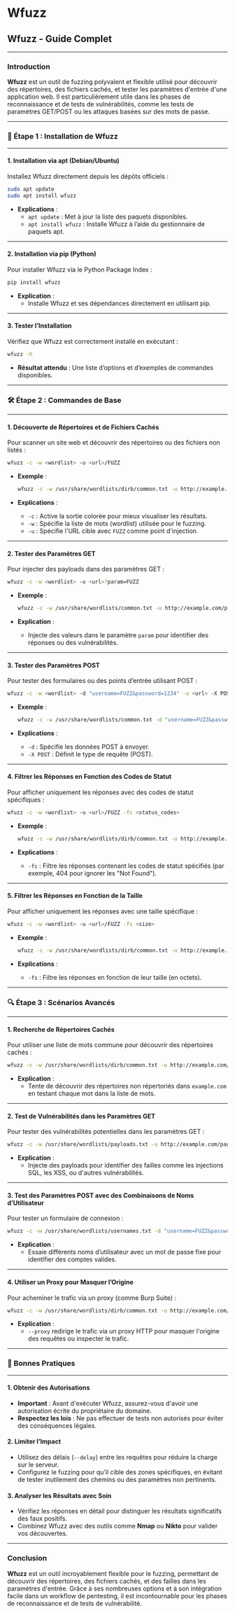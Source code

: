 # Wfuzz

## Wfuzz - Guide Complet

***

### Introduction

**Wfuzz** est un outil de fuzzing polyvalent et flexible utilisé pour découvrir des répertoires, des fichiers cachés, et tester les paramètres d'entrée d'une application web. Il est particulièrement utile dans les phases de reconnaissance et de tests de vulnérabilités, comme les tests de paramètres GET/POST ou les attaques basées sur des mots de passe.

***

### 🚀 Étape 1 : Installation de Wfuzz

***

#### 1. Installation via **apt** (Debian/Ubuntu)

Installez Wfuzz directement depuis les dépôts officiels :

```bash
sudo apt update
sudo apt install wfuzz
```

* **Explications** :
  * `apt update` : Met à jour la liste des paquets disponibles.
  * `apt install wfuzz` : Installe Wfuzz à l’aide du gestionnaire de paquets apt.

***

#### 2. Installation via **pip** (Python)

Pour installer Wfuzz via le Python Package Index :

```bash
pip install wfuzz
```

* **Explication** :
  * Installe Wfuzz et ses dépendances directement en utilisant pip.

***

#### 3. Tester l’Installation

Vérifiez que Wfuzz est correctement installé en exécutant :

```bash
wfuzz -h
```

* **Résultat attendu** : Une liste d’options et d’exemples de commandes disponibles.

***

### 🛠️ Étape 2 : Commandes de Base

***

#### 1. Découverte de Répertoires et de Fichiers Cachés

Pour scanner un site web et découvrir des répertoires ou des fichiers non listés :

```bash
wfuzz -c -w <wordlist> -u <url>/FUZZ
```

*   **Exemple** :

    ```bash
    wfuzz -c -w /usr/share/wordlists/dirb/common.txt -u http://example.com/FUZZ
    ```
* **Explications** :
  * `-c` : Active la sortie colorée pour mieux visualiser les résultats.
  * `-w` : Spécifie la liste de mots (wordlist) utilisée pour le fuzzing.
  * `-u` : Spécifie l'URL cible avec `FUZZ` comme point d'injection.

***

#### 2. Tester des Paramètres GET

Pour injecter des payloads dans des paramètres GET :

```bash
wfuzz -c -w <wordlist> -u <url>?param=FUZZ
```

*   **Exemple** :

    ```bash
    wfuzz -c -w /usr/share/wordlists/common.txt -u http://example.com/page?param=FUZZ
    ```
* **Explication** :
  * Injecte des valeurs dans le paramètre `param` pour identifier des réponses ou des vulnérabilités.

***

#### 3. Tester des Paramètres POST

Pour tester des formulaires ou des points d’entrée utilisant POST :

```bash
wfuzz -c -w <wordlist> -d "username=FUZZ&password=1234" -u <url> -X POST
```

*   **Exemple** :

    ```bash
    wfuzz -c -w /usr/share/wordlists/common.txt -d "username=FUZZ&password=1234" -u http://example.com/login -X POST
    ```
* **Explications** :
  * `-d` : Spécifie les données POST à envoyer.
  * `-X POST` : Définit le type de requête (POST).

***

#### 4. Filtrer les Réponses en Fonction des Codes de Statut

Pour afficher uniquement les réponses avec des codes de statut spécifiques :

```bash
wfuzz -c -w <wordlist> -u <url>/FUZZ -fc <status_codes>
```

*   **Exemple** :

    ```bash
    wfuzz -c -w /usr/share/wordlists/dirb/common.txt -u http://example.com/FUZZ -fc 404
    ```
* **Explications** :
  * `-fc` : Filtre les réponses contenant les codes de statut spécifiés (par exemple, 404 pour ignorer les "Not Found").

***

#### 5. Filtrer les Réponses en Fonction de la Taille

Pour afficher uniquement les réponses avec une taille spécifique :

```bash
wfuzz -c -w <wordlist> -u <url>/FUZZ -fs <size>
```

*   **Exemple** :

    ```bash
    wfuzz -c -w /usr/share/wordlists/dirb/common.txt -u http://example.com/FUZZ -fs 1234
    ```
* **Explications** :
  * `-fs` : Filtre les réponses en fonction de leur taille (en octets).

***

### 🔍 Étape 3 : Scénarios Avancés

***

#### 1. Recherche de Répertoires Cachés

Pour utiliser une liste de mots commune pour découvrir des répertoires cachés :

```bash
wfuzz -c -w /usr/share/wordlists/dirb/common.txt -u http://example.com/FUZZ
```

* **Explication** :
  * Tente de découvrir des répertoires non répertoriés dans `example.com` en testant chaque mot dans la liste de mots.

***

#### 2. Test de Vulnérabilités dans les Paramètres GET

Pour tester des vulnérabilités potentielles dans les paramètres GET :

```bash
wfuzz -c -w /usr/share/wordlists/payloads.txt -u http://example.com/page?input=FUZZ
```

* **Explication** :
  * Injecte des payloads pour identifier des failles comme les injections SQL, les XSS, ou d'autres vulnérabilités.

***

#### 3. Test des Paramètres POST avec des Combinaisons de Noms d’Utilisateur

Pour tester un formulaire de connexion :

```bash
wfuzz -c -w /usr/share/wordlists/usernames.txt -d "username=FUZZ&password=password123" -u http://example.com/login -X POST
```

* **Explication** :
  * Essaie différents noms d’utilisateur avec un mot de passe fixe pour identifier des comptes valides.

***

#### 4. Utiliser un Proxy pour Masquer l’Origine

Pour acheminer le trafic via un proxy (comme Burp Suite) :

```bash
wfuzz -c -w /usr/share/wordlists/dirb/common.txt -u http://example.com/FUZZ --proxy http://127.0.0.1:8080
```

* **Explication** :
  * `--proxy` redirige le trafic via un proxy HTTP pour masquer l'origine des requêtes ou inspecter le trafic.

***

### 📖 Bonnes Pratiques

***

#### 1. Obtenir des Autorisations

* **Important** : Avant d'exécuter Wfuzz, assurez-vous d'avoir une autorisation écrite du propriétaire du domaine.
* **Respectez les lois** : Ne pas effectuer de tests non autorisés pour éviter des conséquences légales.

#### 2. Limiter l’Impact

* Utilisez des délais (`--delay`) entre les requêtes pour réduire la charge sur le serveur.
* Configurez le fuzzing pour qu’il cible des zones spécifiques, en évitant de tester inutilement des chemins ou des paramètres non pertinents.

#### 3. Analyser les Résultats avec Soin

* Vérifiez les réponses en détail pour distinguer les résultats significatifs des faux positifs.
* Combinez Wfuzz avec des outils comme **Nmap** ou **Nikto** pour valider vos découvertes.

***

### Conclusion

**Wfuzz** est un outil incroyablement flexible pour le fuzzing, permettant de découvrir des répertoires, des fichiers cachés, et des failles dans les paramètres d'entrée. Grâce à ses nombreuses options et à son intégration facile dans un workflow de pentesting, il est incontournable pour les phases de reconnaissance et de tests de vulnérabilité.
